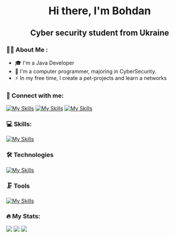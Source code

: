 <h1 align="center">Hi there, I'm Bohdan</h1> 
<h2 align="center">Cyber security student from Ukraine</h2>

### 👨‍💻 About Me :
* 🎓 I'm a Java Developer 
* 🔭 I'm a computer programmer, majoring in CyberSecurity.
* ⚡ In my free time, I create a pet-projects and learn a networks

### 📱 Connect with me:
[![My Skills](https://skillicons.dev/icons?i=instagram)](https://www.instagram.com/lishchuk_bogdan0/)
[![My Skills](https://skillicons.dev/icons?i=twitter)](https://twitter.com/BogdanLishchuk)
[![My Skills](https://skillicons.dev/icons?i=linkedin)](https://www.linkedin.com/in/bogdan-lishchuk-08a389255/)

### 💻 Skills:
[![My Skills](https://skillicons.dev/icons?i=java,postgresql,html,css,scss,markdown)](https://skillicons.dev)

### 🛠️ Technologies
[![My Skills](https://skillicons.dev/icons?i=spring,hibernate,maven)](https://skillicons.dev)

### 🗜️ Tools
[![My Skills](https://skillicons.dev/icons?i=idea,vscode,github,postman,stackoverflow)](https://skillicons.dev)

### 🔥 My Stats:
![](http://github-profile-summary-cards.vercel.app/api/cards/profile-details?username=Jwoliv&theme=2077)
![](http://github-profile-summary-cards.vercel.app/api/cards/stats?username=Jwoliv&theme=2077)
![](http://github-profile-summary-cards.vercel.app/api/cards/productive-time?username=Jwoliv&theme=2077&utcOffset=8)

